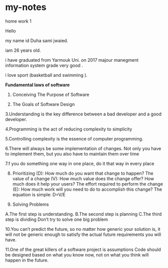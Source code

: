 # my-notes
home work 1


Hello 

my name id Duha sami jwaied.

iam 26 years old.

i have graduated from Yarmouk Uni. on 2017 majour manegment information system grade very good .

i love sport (basketball and swimming ).





 **Fundamental laws of software**

1. Conceiving The Purpose of Software


2. The Goals of Software Design


3.Understanding is the key difference between a bad developer and a good developer.


4.Programming is the act of reducing complexity to simplicity


5.Controlling complexity is the essence of computer programming. 


6.There will always be some implementation of changes. Not only you have to implement them, but you also have to maintain them over time


7.f you do something one way in one place, do it that way in every place <Consistency>
 
8. Prioritizing
(D): How much do you want that change to happen?
The value of a change (V): How much value does the change offer? How much does it help your users?
The effort required to perform the change (E): How much work will you need to do to accomplish this change?
The equation is simple: D=V/E
 
 
9. Solving Problems
 
A.The first step is understanding.
B.The second step is planning
C.The third step is dividing  Don’t try to solve one big problem

10.You can’t predict the future, so no matter how generic your solution is, it will not be generic enough to satisfy the actual future requirements you will have.
 
 
11.One of the great killers of a software project is assumptions
Code should be designed based on what you know now, not on what you think will happen in the future. 
